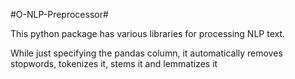 #O-NLP-Preprocessor#

This python package  has various libraries for processing NLP text. 

While just specifying the pandas column, it automatically removes stopwords, tokenizes it, stems it and lemmatizes it